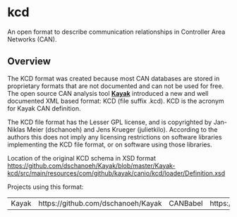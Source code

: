 # kcd
An open format to describe communication relationships in Controller Area Networks (CAN).

## Overview

The KCD format was created because most CAN databases are stored in proprietary formats that are not documented and can not be used for free.
The open source CAN analysis tool [**Kayak**](https://github.com/dschanoeh/Kayak/ "Kayak is an application for CAN bus diagnosis and monitoring") introduced a new and well documented XML based format: KCD (file suffix .kcd). KCD is the acronym for Kayak CAN definition.

The KCD file format has the Lesser GPL license, and is copyrighted by Jan-Niklas Meier (dschanoeh) and Jens Krueger (julietkilo). According to the authors this does not imply any licensing restrictions on software libraries implementing the KCD file format, or on software using those libraries.

Location of the original KCD schema in XSD format
https://github.com/dschanoeh/Kayak/blob/master/Kayak-kcd/src/main/resources/com/github/kayak/canio/kcd/loader/Definition.xsd

Projects using this format:
<table>
    <tr>
        <td>Kayak</td><td>https://github.com/dschanoeh/Kayak</td>
        <td>CANBabel</td><td>https://github.com/julietkilo/CANBabel</td>
    </tr>
</table>
